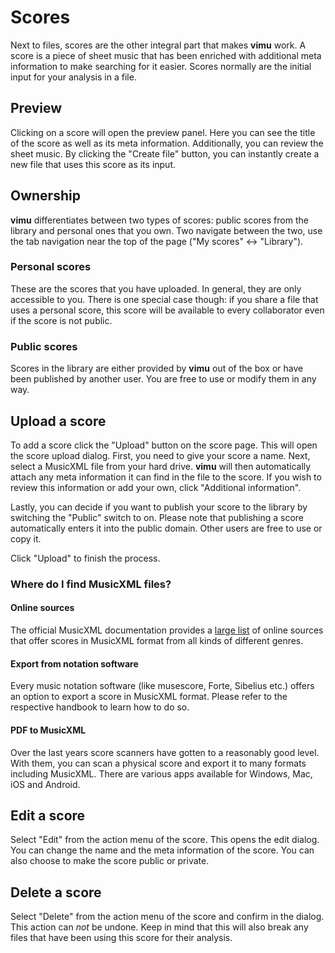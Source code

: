 # Scores

Next to <nuxt-link to="/docs/dashboard/files">files</nuxt-link>, scores are the other integral part that makes **vimu** work. A score is a piece of sheet music that has been enriched with additional meta information to make searching for it easier. Scores normally are the initial input for your analysis in a file.

## Preview

<framed-gif path="/gifs/open_score.gif"></framed-gif>

Clicking on a score will open the preview panel. Here you can see the title of the score as well as its meta information. Additionally, you can review the sheet music. By clicking the "Create file" button, you can instantly create a new <nuxt-link to="/docs/dashboard/files#from-score">file</nuxt-link> that uses this score as its input.

## Ownership
**vimu** differentiates between two types of scores: public scores from the library and personal ones that you own. Two navigate between the two, use the tab navigation near the top of the page ("My scores" <-> "Library").

### Personal scores
These are the scores that you have uploaded. In general, they are only accessible to you. There is one special case though: if you <nuxt-link to="/docs/dashboard/files#sharing">share a file</nuxt-link> that uses a personal score, this score will be available to every collaborator even if the score is not public.

### Public scores
Scores in the library are either provided by **vimu** out of the box or have been published by another user. You are free to use or modify them in any way.

## Upload a score

<framed-gif path="/gifs/upload_score.gif"></framed-gif>

To add a score click the "Upload" button on the <nuxt-link to="/dashboard/scores">score page</nuxt-link>. This will open the score upload dialog.
First, you need to give your score a name. Next, select a MusicXML file from your hard drive. **vimu** will then automatically attach any meta information it can find in the file to the score. If you wish to review this information or add your own, click "Additional information". 

Lastly, you can decide if you want to publish your score to the library by switching the "Public" switch to on. Please note that publishing a score automatically enters it into the public domain. Other users are free to use or copy it.

Click "Upload" to finish the process.

### Where do I find MusicXML files?

#### Online sources

The official MusicXML documentation provides a <a href="https://www.musicxml.com/music-in-musicxml">large list</a> of online sources that offer scores in MusicXML format from all kinds of different genres.

#### Export from notation software

Every music notation software (like musescore, Forte, Sibelius etc.) offers an option to export a score in MusicXML format. Please refer to the respective handbook to learn how to do so.

#### PDF to MusicXML
Over the last years score scanners have gotten to a reasonably good level. With them, you can scan a physical score and export it to many formats including MusicXML. There are various apps available for Windows, Mac, iOS and Android.

## Edit a score

Select "Edit" from the action menu of the score. This opens the edit dialog. You can change the name and the meta information of the score. You can also choose to make the score public or private.

## Delete a score

Select "Delete" from the action menu of the score and confirm in the dialog. This action can _not_ be undone. Keep in mind that this will also break any files that have been using this score for their analysis.